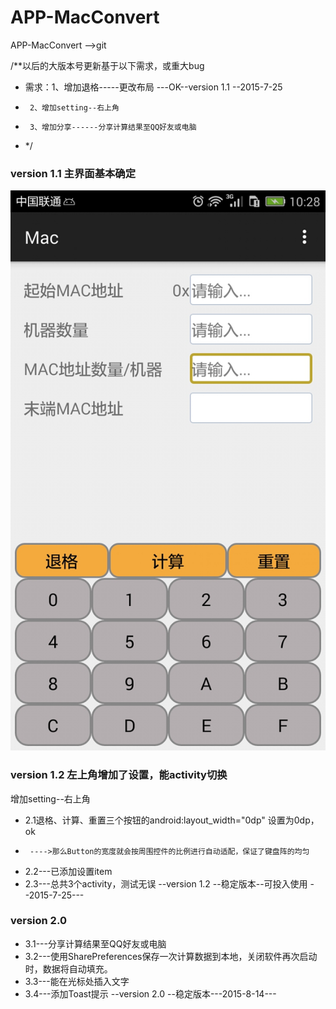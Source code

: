 # APP-MacConvert
APP-MacConvert  -->git

/**以后的大版本号更新基于以下需求，或重大bug
 * 需求：1、增加退格-----更改布局 ---OK--version 1.1  --2015-7-25
 *      2、增加setting--右上角
 *      3、增加分享------分享计算结果至QQ好友或电脑
 * */
 
### version 1.1 主界面基本确定
![image](https://github.com/CreativityCz/APP-MacConvert/blob/master/static/image/Screenshot_2015-07-25-10-28-16.jpeg)

### version 1.2 左上角增加了设置，能activity切换
增加setting--右上角
 *   2.1退格、计算、重置三个按钮的android:layout_width="0dp" 设置为0dp， ok
 *      ---->那么Button的宽度就会按周围控件的比例进行自动适配，保证了键盘阵的均匀
 *   2.2---已添加设置item
 *   2.3---总共3个activity，测试无误
 --version 1.2 --稳定版本--可投入使用 --2015-7-25---
 
 ### version 2.0
 *	3.1---分享计算结果至QQ好友或电脑
 *	3.2---使用SharePreferences保存一次计算数据到本地，关闭软件再次启动时，数据将自动填充。
 *	3.3---能在光标处插入文字
 *	3.4---添加Toast提示
  --version 2.0 --稳定版本---2015-8-14---